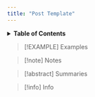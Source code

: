 ```yaml
---
title: "Post Template"
---
```


<details> 
<summary>
<b>Table of Contents</b></summary>
<p ><a href="#hello" >&emsp;&emsp; text to hide</a></p> 
</details>



> [!EXAMPLE] Examples

> [!note] Notes

> [!abstract] Summaries 

> [!info] Info 
>

